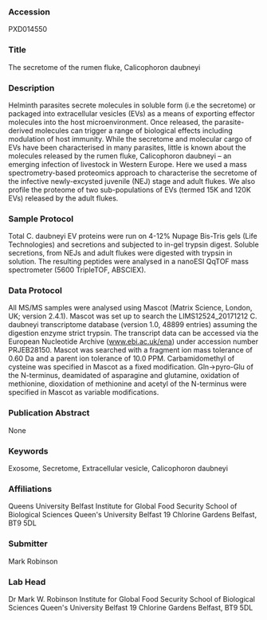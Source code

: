 ### Accession
PXD014550

### Title
The secretome of the rumen fluke, Calicophoron daubneyi

### Description
Helminth parasites secrete molecules in soluble form (i.e the secretome) or packaged into extracellular vesicles (EVs) as a means of exporting effector molecules into the host microenvironment. Once released, the parasite-derived molecules can trigger a range of biological effects including modulation of host immunity. While the secretome and molecular cargo of EVs have been characterised in many parasites, little is known about the molecules released by the rumen fluke, Calicophoron daubneyi – an emerging infection of livestock in Western Europe.  Here we used a mass spectrometry-based proteomics approach to characterise the secretome of the infective newly-excysted juvenile (NEJ) stage and adult flukes. We also profile the proteome of two sub-populations of EVs (termed 15K and 120K EVs) released by the adult flukes.

### Sample Protocol
Total C. daubneyi EV proteins were run on 4-12% Nupage Bis-Tris gels (Life Technologies) and secretions and subjected to in-gel trypsin digest.  Soluble secretions, from NEJs and adult flukes were digested with trypsin in solution. The resulting peptides were analysed in a nanoESI QqTOF mass spectrometer (5600 TripleTOF, ABSCIEX).

### Data Protocol
All MS/MS samples were analysed using Mascot (Matrix Science, London, UK; version 2.4.1). Mascot was set up to search the LIMS12524_20171212 C. daubneyi transcriptome database (version 1.0, 48899 entries) assuming the digestion enzyme strict trypsin. The transcript data can be accessed via the European Nucleotide Archive (www.ebi.ac.uk/ena) under accession number PRJEB28150. Mascot was searched with a fragment ion mass tolerance of 0.60 Da and a parent ion tolerance of 10.0 PPM. Carbamidomethyl of cysteine was specified in Mascot as a fixed modification. Gln->pyro-Glu of the N-terminus, deamidated of asparagine and glutamine, oxidation of methionine, dioxidation of methionine and acetyl of the N-terminus were specified in Mascot as variable modifications.

### Publication Abstract
None

### Keywords
Exosome, Secretome, Extracellular vesicle, Calicophoron daubneyi

### Affiliations
Queens University Belfast
Institute for Global Food Security School of Biological Sciences Queen's University Belfast 19 Chlorine Gardens Belfast, BT9 5DL

### Submitter
Mark Robinson

### Lab Head
Dr Mark W. Robinson
Institute for Global Food Security School of Biological Sciences Queen's University Belfast 19 Chlorine Gardens Belfast, BT9 5DL


